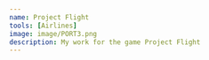 ```yaml
---
name: Project Flight
tools: [Airlines]
image: image/PORT3.png
description: My work for the game Project Flight
---
```

